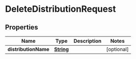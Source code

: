 

# DeleteDistributionRequest


## Properties

| Name | Type | Description | Notes |
|------------ | ------------- | ------------- | -------------|
|**distributionName** | [**String**](String.md) |  |  [optional] |




